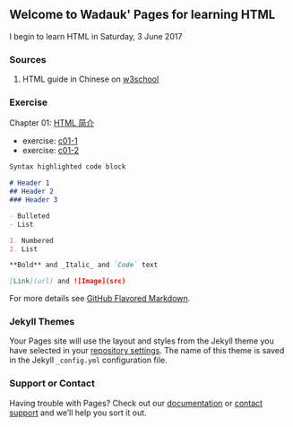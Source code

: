 ## Welcome to Wadauk' Pages for learning HTML

I begin to learn HTML in Saturday, 3 June 2017


### Sources

1. HTML guide in Chinese on [w3school](http://www.w3school.com.cn/html/index.asp)

### Exercise

Chapter 01: [HTML 简介](http://www.w3school.com.cn/html/html_intro.asp)

- exercise: [c01-1](https://wadauk.github.io/html/w3school/chapter01/e1.html)
- exercise: [c01-2](https://wadauk.github.io/html/w3school/chapter01/e2.html)

```markdown
Syntax highlighted code block

# Header 1
## Header 2
### Header 3

- Bulleted
- List

1. Numbered
2. List

**Bold** and _Italic_ and `Code` text

[Link](url) and ![Image](src)
```

For more details see [GitHub Flavored Markdown](https://guides.github.com/features/mastering-markdown/).

### Jekyll Themes

Your Pages site will use the layout and styles from the Jekyll theme you have selected in your [repository settings](https://github.com/Wadauk/html/settings). The name of this theme is saved in the Jekyll `_config.yml` configuration file.

### Support or Contact

Having trouble with Pages? Check out our [documentation](https://help.github.com/categories/github-pages-basics/) or [contact support](https://github.com/contact) and we’ll help you sort it out.
